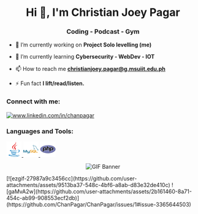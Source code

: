 <h1 align="center">Hi 👋, I'm Christian Joey Pagar</h1>
<h3 align="center">Coding - Podcast - Gym</h3>

- 🔭 I’m currently working on **Project Solo levelling (me)**

- 🌱 I’m currently learning **Cybersecurity - WebDev - IOT**

- 📫 How to reach me **christianjoey.pagar@g.msuiit.edu.ph**

- ⚡ Fun fact **I lift/read/listen.**

<h3 align="left">Connect with me:</h3>
<p align="left">
<a href="https://linkedin.com/in/www.linkedin.com/in/chanpagar" target="blank"><img align="center" src="https://raw.githubusercontent.com/rahuldkjain/github-profile-readme-generator/master/src/images/icons/Social/linked-in-alt.svg" alt="www.linkedin.com/in/chanpagar" height="30" width="40" /></a>
</p>

<h3 align="left">Languages and Tools:</h3>
<p align="left"> <a href="https://www.java.com" target="_blank" rel="noreferrer"> <img src="https://raw.githubusercontent.com/devicons/devicon/master/icons/java/java-original.svg" alt="java" width="40" height="40"/> </a> <a href="https://www.mysql.com/" target="_blank" rel="noreferrer"> <img src="https://raw.githubusercontent.com/devicons/devicon/master/icons/mysql/mysql-original-wordmark.svg" alt="mysql" width="40" height="40"/> </a> <a href="https://www.php.net" target="_blank" rel="noreferrer"> <img src="https://raw.githubusercontent.com/devicons/devicon/master/icons/php/php-original.svg" alt="php" width="40" height="40"/> </a> </p>
<p align="center">
  <img src="https://raw.githubusercontent.com/chanpagar/chanpagar/main/assets/ezgif.gif" alt="GIF Banner" width="300" />
</p>
[![ezgif-27987a9c3456cc](https://github.com/user-attachments/assets/9513ba37-548c-4bf6-a8ab-d83e32de410c)
![gaMvA2w](https://github.com/user-attachments/assets/2b161460-8a71-454c-ab99-908553ecf2db)](https://github.com/ChanPagar/ChanPagar/issues/1#issue-3365644503)
